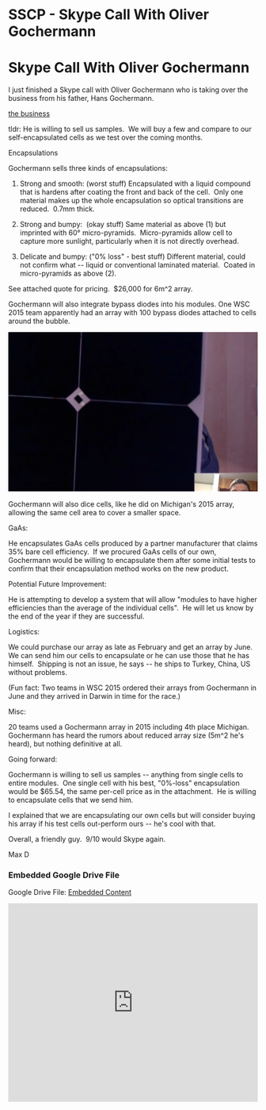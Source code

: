 # SSCP - Skype Call With Oliver Gochermann

# Skype Call With Oliver Gochermann

I just finished a Skype call with Oliver Gochermann who is taking over the business from his father, Hans Gochermann. 

[the business](http://www.gochermann.com)

tldr: He is willing to sell us samples.  We will buy a few and compare to our self-encapsulated cells as we test over the coming months.

Encapsulations

Gochermann sells three kinds of encapsulations:

1) Strong and smooth: (worst stuff) Encapsulated with a liquid compound that is hardens after coating the front and back of the cell.  Only one material makes up the whole encapsulation so optical transitions are reduced.  0.7mm thick.

2) Strong and bumpy:  (okay stuff) Same material as above (1) but imprinted with 60° micro-pyramids.  Micro-pyramids allow cell to capture more sunlight, particularly when it is not directly overhead.

3) Delicate and bumpy: ("0% loss" - best stuff) Different material, could not confirm what -- liquid or conventional laminated material.  Coated in micro-pyramids as above (2).

See attached quote for pricing.  $26,000 for 6m^2 array.

Gochermann will also integrate bypass diodes into his modules. One WSC 2015 team apparently had an array with 100 bypass diodes attached to cells around the bubble.

![](../../../../../assets/image_8ffb30b0ee.png)

Gochermann will also dice cells, like he did on Michigan's 2015 array, allowing the same cell area to cover a smaller space.

GaAs:

He encapsulates GaAs cells produced by a partner manufacturer that claims 35% bare cell efficiency.  If we procured GaAs cells of our own, Gochermann would be willing to encapsulate them after some initial tests to confirm that their encapsulation method works on the new product.

Potential Future Improvement:

He is attempting to develop a system that will allow "modules to have higher efficiencies than the average of the individual cells".  He will let us know by the end of the year if they are successful.

Logistics:

We could purchase our array as late as February and get an array by June.  We can send him our cells to encapsulate or he can use those that he has himself.  Shipping is not an issue, he says -- he ships to Turkey, China, US without problems.

(Fun fact: Two teams in WSC 2015 ordered their arrays from Gochermann in June and they arrived in Darwin in time for the race.)

Misc:

20 teams used a Gochermann array in 2015 including 4th place Michigan.  Gochermann has heard the rumors about reduced array size (5m^2 he's heard), but nothing definitive at all.

Going forward:

Gochermann is willing to sell us samples -- anything from single cells to entire modules.  One single cell with his best, "0%-loss" encapsulation would be $65.54, the same per-cell price as in the attachment.  He is willing to encapsulate cells that we send him.

I explained that we are encapsulating our own cells but will consider buying his array if his test cells out-perform ours -- he's cool with that.

Overall, a friendly guy.  9/10 would Skype again. 

Max D

[](https://drive.google.com/folderview?id=1FHHmV46r9z4a8lSWjCLyhLR8MsZuIDUA)

### Embedded Google Drive File

Google Drive File: [Embedded Content](https://drive.google.com/embeddedfolderview?id=1FHHmV46r9z4a8lSWjCLyhLR8MsZuIDUA#list)

<iframe width="100%" height="400" src="https://drive.google.com/embeddedfolderview?id=1FHHmV46r9z4a8lSWjCLyhLR8MsZuIDUA#list" frameborder="0"></iframe>


